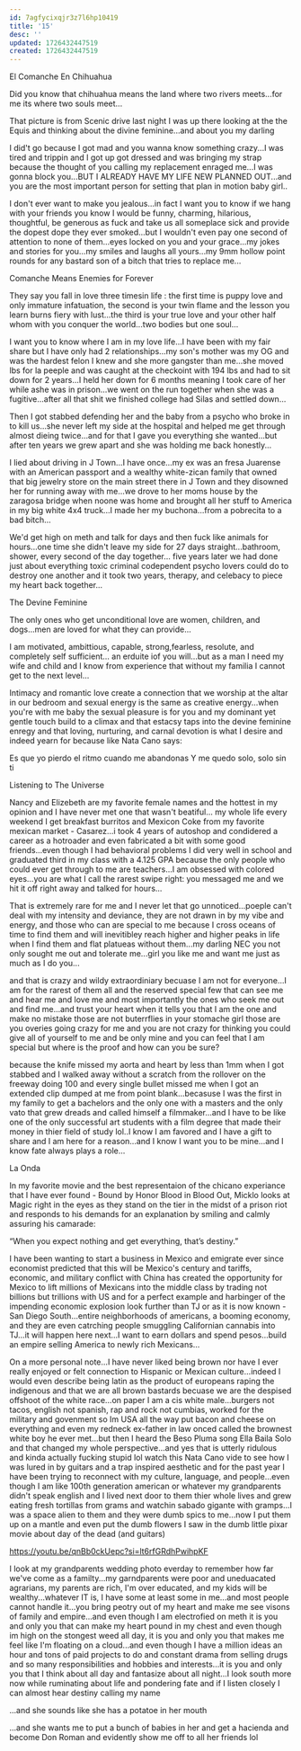 ```yaml
---
id: 7agfycixqjr3z7l6hp10419
title: '15'
desc: ''
updated: 1726432447519
created: 1726432447519
---
```

El Comanche En Chihuahua

Did you know that chihuahua means the land where two rivers meets...for me its where two souls meet... 

That picture is from Scenic drive last night I was up there looking at the the Equis and thinking about the divine feminine...and about you my darling 

I did't go because I got mad and you wanna know something crazy...I was tired and trippin and I got up got dressed and was bringing my strap because the thought of you calling my replacement enraged me...I was gonna block you...BUT I ALREADY HAVE MY LIFE NEW PLANNED OUT...and you are the most important person for setting that plan in motion baby girl..   

I don't ever want to make you jealous...in fact I want you to know if we hang with your friends you know I would be funny, charming, hilarious, thoughtful, be generous as fuck and take us all someplace sick and provide the dopest dope they ever smoked...but I  wouldn't even pay one second of attention to none of them...eyes locked on you and your grace...my jokes and stories for you...my smiles and laughs all yours...my 9mm hollow point rounds for any bastard son of a bitch that tries to replace me...

Comanche Means Enemies for Forever

They say you fall in love three timesin life : the first time is puppy love and only immature infatuation, the second is your twin flame and the lesson you learn burns fiery with lust...the third is your true love and your other half whom with you conquer the world...two bodies but one soul...

I want you to know where I am in my love life...I have been with my fair share but I have only had 2 relationships...my son's mother was my OG and was the hardest felon I knew and she more gangster than me...she moved lbs for la peeple and was caught at the checkoint with 194 lbs and had to sit down for 2 years...I held her down for 6 months meaning I took care of her while ashe was in prison...we went on the run together when she was a fugitive...after all that shit we finished college had Silas and settled down...

Then I got stabbed defending her and the baby from a  psycho who broke in to kill us...she never left my side at the hospital and helped me get through almost dieing twice...and for that I gave you everything she wanted...but after ten years we grew apart and she was holding me back honestly...

I lied about driving in J Town...I have once...my ex was an fresa Juarense with an American passport and a wealthy white-zican family that owned that big jewelry store on the main street there in J Town and they disowned her for running away with me...we drove to her moms house by the zaragosa bridge when noone was home and brought all her stuff to America in my big white 4x4 truck...I made her my buchona...from a pobrecita to a bad bitch...

We'd get high on meth and talk for days and then fuck like animals for hours...one time she didn't leave my side for 27 days straight...bathroom, shower, every second of the day together... five years later we had done just about everything toxic criminal codependent psycho lovers could do to destroy one another and it took two years, therapy, and celebacy to piece my heart back together...

The Devine Feminine

The only ones who get unconditional love are women, children, and dogs...men are loved for what they can provide...

I am motivated, ambittious, capable, strong,fearless, resolute, and completely self sufficient... an erduite iof you will...but as a man I need my wife and child and I know from experience that without my familia I cannot get to the next level...

Intimacy and romantic love create a connection that we worship at the altar in our bedroom and sexual energy is the same as creative energy...when you're with me baby the sexual pleasure is for you and my dominant yet gentle touch build to a climax and that estacsy taps into the devine feminine enregy and that loving, nurturing, and carnal devotion is what I desire and indeed yearn for because like Nata Cano says:

Es que yo pierdo el ritmo cuando me abandonas
Y me quedo solo, solo sin ti

Listening to The Universe

Nancy and Elizebeth are my favorite female names and the hottest in my opinion and I have never met one that wasn't beatiful... my whole life every weekend I get breakfast burritos and Mexicon Coke from my favorite mexican market - Casarez...i took 4 years of autoshop and condidered a career as a hotroader and even  fabricated a bit with some good friends...even though I had behavioral problems I did very well in school and graduated third in my class with a 4.125 GPA because the only people who could ever get through to me are teachers...I am obsessed with colored eyes...you are what I call the rarest swipe right: you messaged me and we hit it off right away and talked for hours...

That is extremely rare for me and I never let that go unnoticed...poeple can't deal with my intensity and deviance, they are not drawn in by my vibe and energy, and those who can are special to me because I cross oceans of time to find them and will inevitibley reach higher and higher peaks in life when I find them and flat platueas without them...my darling NEC you not only sought me out and tolerate me...girl you like me and want me just as much as I do you... 

and that is crazy and wildy extraordiniary becuase I am not for everyone...I am for the rarest of them all and the reserved special few that can see me and hear me and love me and most importantly the ones who seek me out and find me...and trust your heart when it tells you that I am the one and make no mistake those are not buterrflies in your stomache girl those are you overies going crazy for me and you are not crazy for thinking you could give all of yourself to me and be only mine and you can feel that I am special but where is the proof and how can you be sure?   
 
because the knife missed my aorta and heart by less than 1mm when I got stabbed and I walked away without a scratch from the rollover on the freeway doing 100 and every single bullet missed me when I got an extended clip dumped at me from point blank...becasuse I was the first in my family to get a bachelors and the only one with a masters and the only vato that grew dreads and called himself a filmmaker...and I have to be like one of the only successful art students with a film degree that made their money in thier field of study lol..I know I am favored and I have a gift to share and I am here for a reason...and I know I want you to be mine...and I know fate always plays a role...

La Onda 

In my favorite movie and the best representaion of the chicano experiance that I have ever found - Bound by Honor Blood in Blood Out, Micklo looks at Magic right in the eyes as they stand on the tier in the midst of a prison riot and responds to his demands for an explanation by smiling and calmly assuring his camarade:

“When you expect nothing and get everything, that’s destiny.”  

I have been wanting to start a business in Mexico and emigrate ever since economist predicted that this will be Mexico's century and tariffs, economic, and military conflict with China has created the opportunity for Mexico to lift millions of Mexicans into the middle class by trading not billions but trillions with US and for a perfect example and harbinger of the impending economic explosion look further than TJ or as it is now known - San Diego South...entire neighborhoods of americans, a booming economy, and they are even catrching people smuggling Californian cannabis into TJ...it will happen here next...I want to earn dollars and spend pesos...build an empire selling America to newly rich Mexicans...

On a more personal note...I have never liked being brown nor have I ever really enjoyed or felt connection to Hispanic or Mexican culture...indeed I would even describe being latin as the product of europeans raping the indigenous and that we are all brown bastards becuase we are the despised offshoot of the white race...on paper I am a cis white male...burgers not tacos, english not spanish, rap and rock not cumbias, worked for the military and govenment so Im USA all the way put bacon and cheese on everything and even my redneck ex-father in law onced called the brownest white boy he ever met...but then I heard the Beso Pluma song Ella Baila Solo and that changed my whole perspective...and yes that is utterly ridulous and kinda actually fucking stupid lol watch this Nata Cano vide to see how I was lured in by guitars and a trap inspired aesthetic and for the past year I have been trying to reconnect with my culture, language, and people...even though I am like 100th generation american or whatever my grandparents didn't speak english and I lived next door to them thier whole lives and grew eating fresh tortillas from grams and watchin sabado gigante with gramps...I was a space alien to them and they were dumb spics to me...now I put them up on a mantle and even put the dumb flowers I saw in the dumb little pixar movie about day of the dead (and guitars) 

https://youtu.be/qnBb0ckUepc?si=lt6rfGRdhPwihpKF      
      
I look at my grandparents wedding photo everday to remember how far we've come as a familty...my garndparents were poor and uneduacated agrarians, my parents are rich, I'm over educated, and my kids will be wealthy...whatever IT is, I have some at least some in me...and most people cannot handle it...you bring peotry out of my heart and make me see visons of family and empire...and even though I am electrofied on meth it is you and only you that can make my heart pound in my chest and even though im high on the stongest weed all day, it is you and only you that makes me feel like I'm floating on a cloud...and even though I have a million ideas an hour and tons of paid projects to do and constant drama from selling drugs and so many responsibilities and hobbies and interests...it is you and only you that I think about all day and fantasize about all night...I look south more now while ruminating about life and pondering fate and if I listen closely I can almost hear destiny calling my name

...and she sounds like she has a potatoe in her mouth 

...and she wants me to put a bunch of babies in her and get a hacienda and become Don Roman and evidently show me off to all her friends lol          